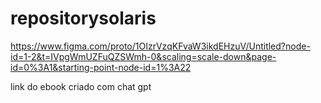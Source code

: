 # repositorysolaris

https://www.figma.com/proto/1OIzrVzqKFvaW3ikdEHzuV/Untitled?node-id=1-2&t=IVpgWmUZFuQZSWmh-0&scaling=scale-down&page-id=0%3A1&starting-point-node-id=1%3A22

link do ebook criado com chat gpt
